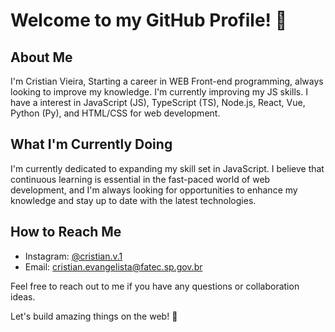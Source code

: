 # Welcome to my GitHub Profile! 👋

## About Me
I'm Cristian Vieira, Starting a career in WEB Front-end programming, always looking to improve my knowledge. I'm currently improving my JS skills. I have a  interest in JavaScript (JS), TypeScript (TS), Node.js, React, Vue, Python (Py), and HTML/CSS for web development.

## What I'm Currently Doing
I'm currently dedicated to expanding my skill set in JavaScript. I believe that continuous learning is essential in the fast-paced world of web development, and I'm always looking for opportunities to enhance my knowledge and stay up to date with the latest technologies.

## How to Reach Me
- Instagram: [@cristian.v.1](https://www.instagram.com/cristian.v.1/)
- Email: cristian.evangelista@fatec.sp.gov.br

Feel free to reach out to me if you have any questions or collaboration ideas.

Let's build amazing things on the web! 🚀



<!---
Cristian-Vieira/Cristian-Vieira is a ✨ special ✨ repository because its `README.md` (this file) appears on your GitHub profile.
You can click the Preview link to take a look at your changes.
--->
